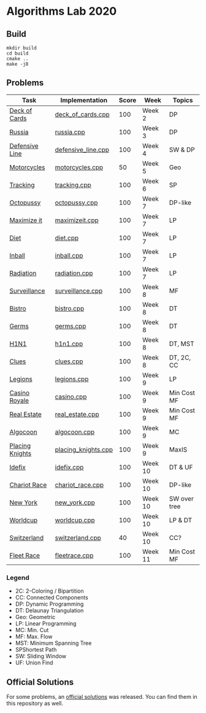 # Algorithms Lab 2020

## Build

```shell script
mkdir build
cd build
cmake ..
make -j8
```

## Problems

| Task                                          | Implementation                                    | Score | Week      | Topics        | 
| --------------------------------------------- | ------------------------------------------------- | ----- | --------- | ------------- |
| [Deck of Cards](tasks/deck_of_cards.pdf)      | [deck_of_cards.cpp](src/deck_of_cards.cpp)        | 100   | Week 2    | DP            |
| [Russia](tasks/russia.pdf)                    | [russia.cpp](src/russia_official_solution.cpp)    | 100   | Week 3    | DP            |
| [Defensive Line](tasks/defensive_line.pdf)    | [defensive_line.cpp](src/defensive_line.cpp)      | 100   | Week 4    | SW & DP       |
| [Motorcycles](tasks/motorcycles.pdf)          | [motorcycles.cpp](src/motorcycles.cpp)            | 50    | Week 5    | Geo           |
| [Tracking](tasks/tracking.pdf)                | [tracking.cpp](src/tracking.cpp)                  | 100   | Week 6    | SP            |
| [Octopussy](tasks/octopussy.pdf)              | [octopussy.cpp](src/octopussy.cpp)                | 100   | Week 7    | DP-like       |
| [Maximize it](tasks/maximizeit.pdf)           | [maximizeit.cpp](src/maximizeit.cpp)              | 100   | Week 7    | LP            | 
| [Diet](tasks/diet.pdf)                        | [diet.cpp](src/diet.cpp)                          | 100   | Week 7    | LP            | 
| [Inball](tasks/inball.pdf)                    | [inball.cpp](src/inball.cpp)                      | 100   | Week 7    | LP            | 
| [Radiation](tasks/radiation.pdf)              | [radiation.cpp](src/radiation.cpp)                | 100   | Week 7    | LP            | 
| [Surveillance](tasks/surveillance.pdf)        | [surveillance.cpp](src/surveillance.cpp)          | 100   | Week 8    | MF            |
| [Bistro](tasks/bistro.pdf)                    | [bistro.cpp](src/bistro.cpp)                      | 100   | Week 8    | DT            | 
| [Germs](tasks/germs.pdf)                      | [germs.cpp](src/germs.cpp)                        | 100   | Week 8    | DT            | 
| [H1N1](tasks/h1n1.pdf)                        | [h1n1.cpp](src/h1n1.cpp)                          | 100   | Week 8    | DT, MST       | 
| [Clues](tasks/clues.pdf)                      | [clues.cpp](src/clues.cpp)                        | 100   | Week 8    | DT, 2C, CC    | 
| [Legions](tasks/legions.pdf)                  | [legions.cpp](src/legions.cpp)                    | 100   | Week 9    | LP            |
| [Casino Royale](tasks/casino.pdf)             | [casino.cpp](src/casino.cpp)                      | 100   | Week 9    | Min Cost MF   |
| [Real Estate](tasks/real_estate.pdf)          | [real_estate.cpp](src/real_estate.cpp)            | 100   | Week 9    | Min Cost MF   |
| [Algocoon](tasks/algocoon.pdf)                | [algocoon.cpp](src/algocoon.cpp)                  | 100   | Week 9    | MC            |
| [Placing Knights](tasks/placing_knights.pdf)  | [placing_knights.cpp](src/placing_knights.cpp)    | 100   | Week 9    | MaxIS         |
| [Idefix](tasks/idefix.pdf)                    | [idefix.cpp](src/idefix.cpp)                      | 100   | Week 10   | DT & UF       |
| [Chariot Race](tasks/chariot_race.pdf)        | [chariot_race.cpp](src/chariot_race.cpp)          | 100   | Week 10   | DP-like       |
| [New York](tasks/new_york.pdf)                | [new_york.cpp](src/new_york.cpp)                  | 100   | Week 10   | SW over tree  |
| [Worldcup](tasks/worldcup.pdf)                | [worldcup.cpp](src/worldcup.cpp)                  | 100   | Week 10   | LP & DT       |
| [Switzerland](tasks/switzerland.pdf)          | [switzerland.cpp](src/switzerland.cpp)            | 40    | Week 10   | CC?           |
| [Fleet Race](tasks/fleetrace.pdf)             | [fleetrace.cpp](src/fleetrace.cpp)                | 100   | Week 11   | Min Cost MF   |

### Legend
- 2C: 2-Coloring / Bipartition
- CC: Connected Components
- DP: Dynamic Programming
- DT: Delaunay Triangulation
- Geo: Geometric
- LP: Linear Programming
- MC: Min. Cut
- MF: Max. Flow
- MST: Minimum Spanning Tree
- SPShortest Path
- SW: Sliding Window
- UF: Union Find

## Official Solutions

For some problems, an [official solutions](official_solutions) was released. You can find them in this repository as well.
